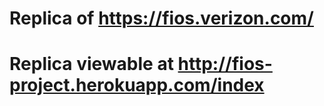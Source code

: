 # Replica of https://fios.verizon.com/
# Replica viewable at http://fios-project.herokuapp.com/index